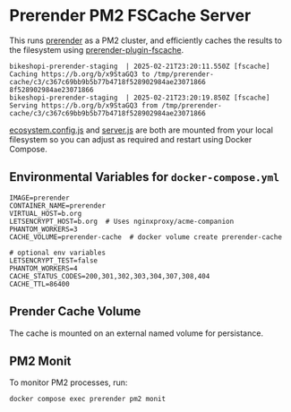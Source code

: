 # Prerender PM2 FSCache Server

This runs [prerender](https://github.com/prerender/prerender/) as a PM2 cluster, and efficiently caches the results to the filesystem using [prerender-plugin-fscache](https://github.com/PythonicCafe/prerender-plugin-fscache).


```
bikeshopi-prerender-staging  | 2025-02-21T23:20:11.550Z [fscache] Caching https://b.org/b/x9StaGQ3 to /tmp/prerender-cache/c3/c367c69bb9b5b77b4718f528902984ae23071866
8f528902984ae23071866
bikeshopi-prerender-staging  | 2025-02-21T23:20:19.850Z [fscache] Serving https://b.org/b/x9StaGQ3 from /tmp/prerender-cache/c3/c367c69bb9b5b77b4718f528902984ae23071866
```
[ecosystem.config.js](ecosystem.config.js) and [server.js](server.js) are both are mounted from your local filesystem so you can adjust as required     and restart using Docker Compose.

## Environmental Variables for `docker-compose.yml`
```
IMAGE=prerender
CONTAINER_NAME=prerender
VIRTUAL_HOST=b.org
LETSENCRYPT_HOST=b.org  # Uses nginxproxy/acme-companion
PHANTOM_WORKERS=3
CACHE_VOLUME=prerender-cache  # docker volume create prerender-cache

# optional env variables
LETSENCRYPT_TEST=false
PHANTOM_WORKERS=4
CACHE_STATUS_CODES=200,301,302,303,304,307,308,404
CACHE_TTL=86400 
```

## Prender Cache Volume
The cache is mounted on an external named volume for persistance.

## PM2 Monit
To monitor PM2 processes, run:
```
docker compose exec prerender pm2 monit
```